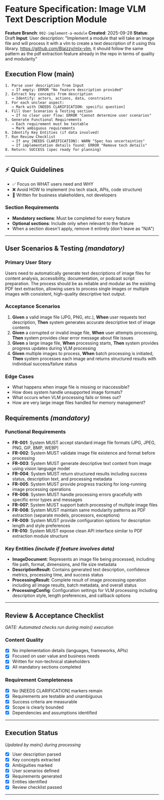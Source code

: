 # Feature Specification: Image VLM Text Description Module

**Feature Branch**: `002-implement-a-module`
**Created**: 2025-09-28
**Status**: Draft
**Input**: User description: "Implement a module that will take an image file and will process it with a vlm to create a text description of it using this library. https://github.com/Blaizzy/mlx-vlm, it should follow the same pattern as the pdf extraction feature already in the repo in terms of quality and modularity"

## Execution Flow (main)
```
1. Parse user description from Input
   → If empty: ERROR "No feature description provided"
2. Extract key concepts from description
   → Identify: actors, actions, data, constraints
3. For each unclear aspect:
   → Mark with [NEEDS CLARIFICATION: specific question]
4. Fill User Scenarios & Testing section
   → If no clear user flow: ERROR "Cannot determine user scenarios"
5. Generate Functional Requirements
   → Each requirement must be testable
   → Mark ambiguous requirements
6. Identify Key Entities (if data involved)
7. Run Review Checklist
   → If any [NEEDS CLARIFICATION]: WARN "Spec has uncertainties"
   → If implementation details found: ERROR "Remove tech details"
8. Return: SUCCESS (spec ready for planning)
```

---

## ⚡ Quick Guidelines
- ✅ Focus on WHAT users need and WHY
- ❌ Avoid HOW to implement (no tech stack, APIs, code structure)
- 👥 Written for business stakeholders, not developers

### Section Requirements
- **Mandatory sections**: Must be completed for every feature
- **Optional sections**: Include only when relevant to the feature
- When a section doesn't apply, remove it entirely (don't leave as "N/A")

---

## User Scenarios & Testing *(mandatory)*

### Primary User Story
Users need to automatically generate text descriptions of image files for content analysis, accessibility, documentation, or podcast script preparation. The process should be as reliable and modular as the existing PDF text extraction, allowing users to process single images or multiple images with consistent, high-quality descriptive text output.

### Acceptance Scenarios
1. **Given** a valid image file (JPG, PNG, etc.), **When** user requests text description, **Then** system generates accurate descriptive text of image contents
2. **Given** a corrupted or invalid image file, **When** user attempts processing, **Then** system provides clear error message about file issues
3. **Given** a large image file, **When** processing starts, **Then** system provides progress updates during VLM processing
4. **Given** multiple images to process, **When** batch processing is initiated, **Then** system processes each image and returns structured results with individual success/failure status

### Edge Cases
- What happens when image file is missing or inaccessible?
- How does system handle unsupported image formats?
- What occurs when VLM processing fails or times out?
- How are very large image files handled for memory management?

## Requirements *(mandatory)*

### Functional Requirements
- **FR-001**: System MUST accept standard image file formats (JPG, JPEG, PNG, GIF, BMP, WEBP)
- **FR-002**: System MUST validate image file existence and format before processing
- **FR-003**: System MUST generate descriptive text content from image using vision language model
- **FR-004**: System MUST return structured results including success status, description text, and processing metadata
- **FR-005**: System MUST provide progress tracking for long-running image processing operations
- **FR-006**: System MUST handle processing errors gracefully with specific error types and messages
- **FR-007**: System MUST support batch processing of multiple image files
- **FR-008**: System MUST maintain same modularity patterns as PDF extraction (separate models, processors, exceptions)
- **FR-009**: System MUST provide configuration options for description length and style preferences
- **FR-010**: System MUST expose clean API interface similar to PDF extraction module structure

### Key Entities *(include if feature involves data)*
- **ImageDocument**: Represents an image file being processed, including file path, format, dimensions, and file size metadata
- **DescriptionResult**: Contains generated text description, confidence metrics, processing time, and success status
- **ProcessingResult**: Complete result of image processing operation including all image results, batch metadata, and overall status
- **ProcessingConfig**: Configuration settings for VLM processing including description style, length preferences, and callback options

---

## Review & Acceptance Checklist
*GATE: Automated checks run during main() execution*

### Content Quality
- [x] No implementation details (languages, frameworks, APIs)
- [x] Focused on user value and business needs
- [x] Written for non-technical stakeholders
- [x] All mandatory sections completed

### Requirement Completeness
- [x] No [NEEDS CLARIFICATION] markers remain
- [x] Requirements are testable and unambiguous
- [x] Success criteria are measurable
- [x] Scope is clearly bounded
- [x] Dependencies and assumptions identified

---

## Execution Status
*Updated by main() during processing*

- [x] User description parsed
- [x] Key concepts extracted
- [x] Ambiguities marked
- [x] User scenarios defined
- [x] Requirements generated
- [x] Entities identified
- [x] Review checklist passed

---
